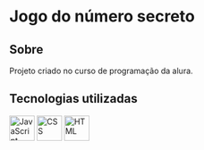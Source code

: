 <h1>Jogo do número secreto</h1>

<h2>Sobre</h2>
<p>Projeto criado no curso de programação da alura.</p>

## Tecnologias utilizadas
<div>
 <img src="https://upload.wikimedia.org/wikipedia/commons/6/6a/JavaScript-logo.png" alt="JavaScript" width="45" height="45">
 <img src="https://upload.wikimedia.org/wikipedia/commons/6/62/CSS3_logo.svg" alt="CSS" width="45" height="45">
 <img src="https://upload.wikimedia.org/wikipedia/commons/6/61/HTML5_logo_and_wordmark.svg" alt="HTML" width="45" height="45"">
</div>
